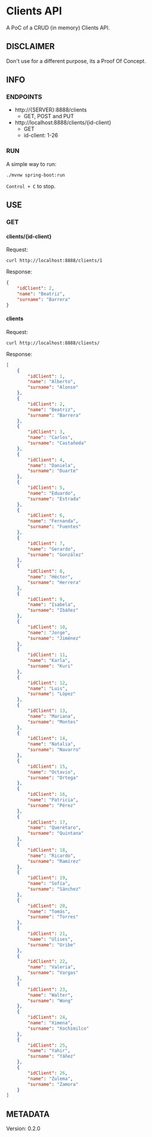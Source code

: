 # Clients API

A PoC of a CRUD (in memory) Clients API.

## DISCLAIMER

Don't use for a different purpose, its a Proof Of Concept.

## INFO

### ENDPOINTS

- http://{SERVER}:8888/clients
  - GET, POST and PUT
- http://localhost:8888/clients/{id-client}
  - GET
  - id-client: 1-26

### RUN

A simple way to run:

``` shell
./mvnw spring-boot:run
```

`Control + C` to stop.

## USE

### GET

#### clients/{id-client}

Request:

``` shell
curl http://localhost:8888/clients/1
```

Response:

``` json
{
    "idClient": 2,
    "name": "Beatriz",
    "surname": "Barrera"
}
```

#### clients

Request:

``` shell
curl http://localhost:8888/clients/
```

Response:

``` json
[
    {
        "idClient": 1,
        "name": "Alberto",
        "surname": "Alonso"
    },
    {
        "idClient": 2,
        "name": "Beatriz",
        "surname": "Barrera"
    },
    {
        "idClient": 3,
        "name": "Carlos",
        "surname": "Castañeda"
    },
    {
        "idClient": 4,
        "name": "Daniela",
        "surname": "Duarte"
    },
    {
        "idClient": 5,
        "name": "Eduardo",
        "surname": "Estrada"
    },
    {
        "idClient": 6,
        "name": "Fernanda",
        "surname": "Fuentes"
    },
    {
        "idClient": 7,
        "name": "Gerardo",
        "surname": "González"
    },
    {
        "idClient": 8,
        "name": "Héctor",
        "surname": "Herrera"
    },
    {
        "idClient": 9,
        "name": "Isabela",
        "surname": "Ibáñez"
    },
    {
        "idClient": 10,
        "name": "Jorge",
        "surname": "Jiménez"
    },
    {
        "idClient": 11,
        "name": "Karla",
        "surname": "Kuri"
    },
    {
        "idClient": 12,
        "name": "Luis",
        "surname": "López"
    },
    {
        "idClient": 13,
        "name": "Mariana",
        "surname": "Montes"
    },
    {
        "idClient": 14,
        "name": "Natalia",
        "surname": "Navarro"
    },
    {
        "idClient": 15,
        "name": "Octavio",
        "surname": "Ortega"
    },
    {
        "idClient": 16,
        "name": "Patricia",
        "surname": "Pérez"
    },
    {
        "idClient": 17,
        "name": "Querétaro",
        "surname": "Quintana"
    },
    {
        "idClient": 18,
        "name": "Ricardo",
        "surname": "Ramírez"
    },
    {
        "idClient": 19,
        "name": "Sofía",
        "surname": "Sánchez"
    },
    {
        "idClient": 20,
        "name": "Tomás",
        "surname": "Torres"
    },
    {
        "idClient": 21,
        "name": "Ulises",
        "surname": "Uribe"
    },
    {
        "idClient": 22,
        "name": "Valeria",
        "surname": "Vargas"
    },
    {
        "idClient": 23,
        "name": "Walter",
        "surname": "Wong"
    },
    {
        "idClient": 24,
        "name": "Ximena",
        "surname": "Xochimilco"
    },
    {
        "idClient": 25,
        "name": "Yahir",
        "surname": "Yáñez"
    },
    {
        "idClient": 26,
        "name": "Zulema",
        "surname": "Zamora"
    }
]
```

## METADATA

Version: 0.2.0
